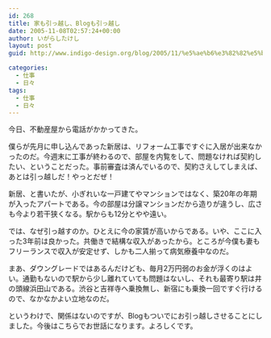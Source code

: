 ```yaml
---
id: 268
title: 家も引っ越し、Blogも引っ越し
date: 2005-11-08T02:57:24+00:00
author: いがらしたけし
layout: post
guid: http://www.indigo-design.org/blog/2005/11/%e5%ae%b6%e3%82%82%e5%bc%95%e3%81%a3%e8%b6%8a%e3%81%97%e3%80%81blog%e3%82%82%e5%bc%95%e3%81%a3%e8%b6%8a%e3%81%97/

categories:
  - 仕事
  - 日々
tags:
  - 仕事
  - 日々
---
```

今日、不動産屋から電話がかかってきた。
  
僕らが先月に申し込んであった新居は、リフォーム工事ですぐに入居が出来なかったのだ。今週末に工事が終わるので、部屋を内覧をして、問題なければ契約したい、ということだった。事前審査は済んでいるので、契約さえしてしまえば、あとは引っ越しだ！やっとだぜ！
  
新居、と書いたが、小ぎれいな一戸建てやマンションではなく、築20年の年期が入ったアパートである。今の部屋は分譲マンションだから造りが違うし、広さも今より若干狭くなる。駅からも12分とやや遠い。
  
では、なぜ引っ越すのか。ひとえに今の家賃が高いからである。いや、ここに入った3年前は良かった。共働きで結構な収入があったから。ところが今僕も妻もフリーランスで収入が安定せず、しかも二人揃って病気療養中なのだ。
  
まあ、ダウングレードではあるんだけども、毎月2万円弱のお金が浮くのはよい。通勤もないので駅から少し離れていても問題はないし、それも最寄り駅は井の頭線浜田山である。渋谷と吉祥寺へ乗換無し、新宿にも乗換一回ですぐ行けるので、なかなかよい立地なのだ。
  
というわけで、関係はないのですが、Blogもついでにお引っ越しさせることにしました。今後はこちらでお世話になります。よろしくです。
